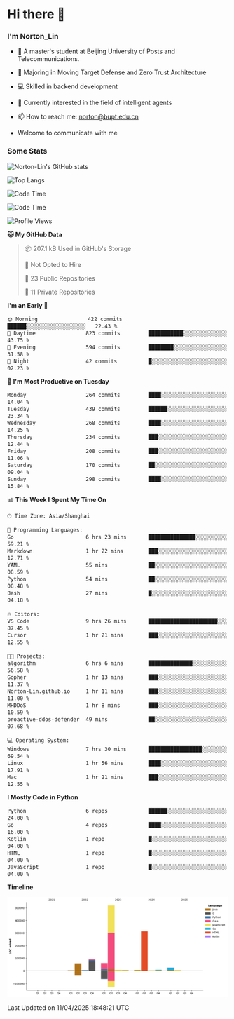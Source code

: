 
# Hi there 👋

### I'm Norton_Lin
- 🏫 A master's student at Beijing University of Posts and Telecommunications.
- 🌱 Majoring in Moving Target Defense and Zero Trust Architecture
- 💻 Skilled in backend development
- 🤖 Currently interested in the field of intelligent agents
- 📫 How to reach me: [norton@bupt.edu.cn](mailto:norton@bupt.edu.cn)

- Welcome to communicate with me

### Some Stats
![Norton-Lin's GitHub stats](https://github-readme-stats.vercel.app/api?username=Norton-Lin&count_private=true&show_icons=true&theme=radical)

![Top Langs](https://github-readme-stats.vercel.app/api/top-langs/?username=Norton-Lin&langs_count=10&layout=compact)

![Code Time](https://github-readme-stats.vercel.app/api/wakatime?username=Norton_Lin)

<!--START_SECTION:waka-->
![Code Time](http://img.shields.io/badge/Code%20Time-948%20hrs%2054%20mins-blue)

![Profile Views](http://img.shields.io/badge/Profile%20Views-6-blue)

**🐱 My GitHub Data** 

> 📦 207.1 kB Used in GitHub's Storage 
 > 
> 🚫 Not Opted to Hire
 > 
> 📜 23 Public Repositories 
 > 
> 🔑 11 Private Repositories 
 > 
**I'm an Early 🐤** 

```text
🌞 Morning                422 commits         ██████░░░░░░░░░░░░░░░░░░░   22.43 % 
🌆 Daytime                823 commits         ███████████░░░░░░░░░░░░░░   43.75 % 
🌃 Evening                594 commits         ████████░░░░░░░░░░░░░░░░░   31.58 % 
🌙 Night                  42 commits          █░░░░░░░░░░░░░░░░░░░░░░░░   02.23 % 
```
📅 **I'm Most Productive on Tuesday** 

```text
Monday                   264 commits         ████░░░░░░░░░░░░░░░░░░░░░   14.04 % 
Tuesday                  439 commits         ██████░░░░░░░░░░░░░░░░░░░   23.34 % 
Wednesday                268 commits         ████░░░░░░░░░░░░░░░░░░░░░   14.25 % 
Thursday                 234 commits         ███░░░░░░░░░░░░░░░░░░░░░░   12.44 % 
Friday                   208 commits         ███░░░░░░░░░░░░░░░░░░░░░░   11.06 % 
Saturday                 170 commits         ██░░░░░░░░░░░░░░░░░░░░░░░   09.04 % 
Sunday                   298 commits         ████░░░░░░░░░░░░░░░░░░░░░   15.84 % 
```


📊 **This Week I Spent My Time On** 

```text
🕑︎ Time Zone: Asia/Shanghai

💬 Programming Languages: 
Go                       6 hrs 23 mins       ███████████████░░░░░░░░░░   59.21 % 
Markdown                 1 hr 22 mins        ███░░░░░░░░░░░░░░░░░░░░░░   12.71 % 
YAML                     55 mins             ██░░░░░░░░░░░░░░░░░░░░░░░   08.59 % 
Python                   54 mins             ██░░░░░░░░░░░░░░░░░░░░░░░   08.48 % 
Bash                     27 mins             █░░░░░░░░░░░░░░░░░░░░░░░░   04.18 % 

🔥 Editors: 
VS Code                  9 hrs 26 mins       ██████████████████████░░░   87.45 % 
Cursor                   1 hr 21 mins        ███░░░░░░░░░░░░░░░░░░░░░░   12.55 % 

🐱‍💻 Projects: 
algorithm                6 hrs 6 mins        ██████████████░░░░░░░░░░░   56.58 % 
Gopher                   1 hr 13 mins        ███░░░░░░░░░░░░░░░░░░░░░░   11.37 % 
Norton-Lin.github.io     1 hr 11 mins        ███░░░░░░░░░░░░░░░░░░░░░░   11.00 % 
MHDDoS                   1 hr 8 mins         ███░░░░░░░░░░░░░░░░░░░░░░   10.59 % 
proactive-ddos-defender  49 mins             ██░░░░░░░░░░░░░░░░░░░░░░░   07.68 % 

💻 Operating System: 
Windows                  7 hrs 30 mins       █████████████████░░░░░░░░   69.54 % 
Linux                    1 hr 56 mins        ████░░░░░░░░░░░░░░░░░░░░░   17.91 % 
Mac                      1 hr 21 mins        ███░░░░░░░░░░░░░░░░░░░░░░   12.55 % 
```

**I Mostly Code in Python** 

```text
Python                   6 repos             ██████░░░░░░░░░░░░░░░░░░░   24.00 % 
Go                       4 repos             ████░░░░░░░░░░░░░░░░░░░░░   16.00 % 
Kotlin                   1 repo              █░░░░░░░░░░░░░░░░░░░░░░░░   04.00 % 
HTML                     1 repo              █░░░░░░░░░░░░░░░░░░░░░░░░   04.00 % 
JavaScript               1 repo              █░░░░░░░░░░░░░░░░░░░░░░░░   04.00 % 
```



**Timeline**

![Lines of Code chart](https://raw.githubusercontent.com/Norton-Lin/Norton-Lin/main/assets/bar_graph.png)


 Last Updated on 11/04/2025 18:48:21 UTC
<!--END_SECTION:waka-->
